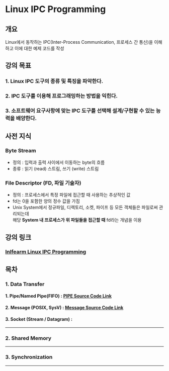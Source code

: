 # Linux IPC Programming
## 개요
Linux에서 동작하는 IPC(Inter-Process Communication, 프로세스 간 통신)을 이해하고 이에 대한 예제 코드를 작성

## 강의 목표
### 1. Linux IPC 도구의 종류 및 특징을 파악한다.
### 2. IPC 도구를 이용해 프로그래밍하는 방법을 익힌다.
### 3. 소프트웨어 요구사항에 맞는 IPC 도구를 선택해 설계/구현할 수 있는 능력을 배양한다.

## 사전 지식
### Byte Stream
- 정의 : 입력과 출력 사이에서 이동하는 byte의 흐름
- 종류 : 읽기 (read) 스트림, 쓰기 (write) 스트림

### File Descriptor (FD, 파일 기술자)
- 정의 : 프로세스에서 특정 파일에 접근할 때 사용하는 추상적인 값
- fd는 0을 포함한 양의 정수 값을 가짐
- Unix System에서 정규파일, 디렉토리, 소켓, 파이프 등 모든 객체들은 파일로써 관리되는데  
  해당 **System 내 프로세스가 위 파일들을 접근할 때** fd라는 개념을 이용

## 강의 링크
### [Inlfearm Linux IPC Programming](https://www.inflearn.com/course/%EB%A6%AC%EB%88%85%EC%8A%A4IPC%ED%94%84%EB%A1%9C%EA%B7%B8%EB%9E%98%EB%B0%8D/dashboard "해당 Inflearn 강의로 이동")

## 목차
### 1. Data Transfer
#### 1. Pipe/Named Pipe(FIFO) : [PIPE Source Code Link](https://github.com/dev-kimdoyoung/inflearn-ipc/tree/data-transfer/byte-stream "Pipe branch로 이동")
#### 2. Message (POSIX, SysV) : [Message Source Code Link](https://github.com/dev-kimdoyoung/inflearn-ipc/tree/data-transfer/message "Message Branch로 이동")
#### 3. Socket (Stream / Datagram) : 
---
### 2. Shared Memory

---
### 3. Synchronization

---
